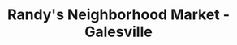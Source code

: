 ---
title: "Randy's Neighborhood Market - Galesville"
url: /galesville/randys-neighborhood-market-galesville/
shop: Supermarkt
---